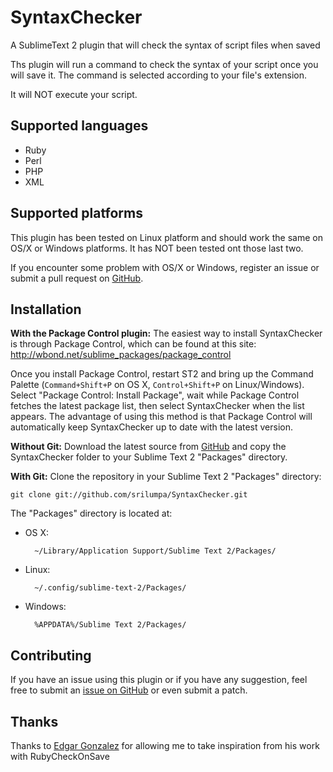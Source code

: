 SyntaxChecker
=============

A SublimeText 2 plugin that will check the syntax of script files when saved

Ths plugin will run a command to check the syntax of your script once you will save it. The command is selected according to your file's extension.

It will NOT execute your script.

Supported languages
-------------------

* Ruby
* Perl
* PHP
* XML

Supported platforms
-------------------

This plugin has been tested on Linux platform and should work the same on OS/X or Windows platforms. It has NOT been tested ont those last two.

If you encounter some problem with OS/X or Windows, register an issue or submit a pull request on [GitHub](https://github.com/srilumpa/SyntaxChecker).

Installation
------------
**With the Package Control plugin:** The easiest way to install SyntaxChecker is through Package Control, which can be found at this site: http://wbond.net/sublime_packages/package_control

Once you install Package Control, restart ST2 and bring up the Command Palette (`Command+Shift+P` on OS X, `Control+Shift+P` on Linux/Windows). Select "Package Control: Install Package", wait while Package Control fetches the latest package list, then select SyntaxChecker when the list appears. The advantage of using this method is that Package Control will automatically keep SyntaxChecker up to date with the latest version.

**Without Git:** Download the latest source from [GitHub](https://github.com/srilumpa/SyntaxChecker) and copy the SyntaxChecker folder to your Sublime Text 2 "Packages" directory.

**With Git:** Clone the repository in your Sublime Text 2 "Packages" directory:

    git clone git://github.com/srilumpa/SyntaxChecker.git


The "Packages" directory is located at:

* OS X:

        ~/Library/Application Support/Sublime Text 2/Packages/

* Linux:

        ~/.config/sublime-text-2/Packages/

* Windows:

        %APPDATA%/Sublime Text 2/Packages/

Contributing
------------

If you have an issue using this plugin or if you have any suggestion, feel free to submit an [issue on GitHub](https://github.com/srilumpa/SyntaxChecker/issues) or even submit a patch.

Thanks
------

Thanks to [Edgar Gonzalez](https://github.com/edgar) for allowing me to take inspiration from his work with RubyCheckOnSave
